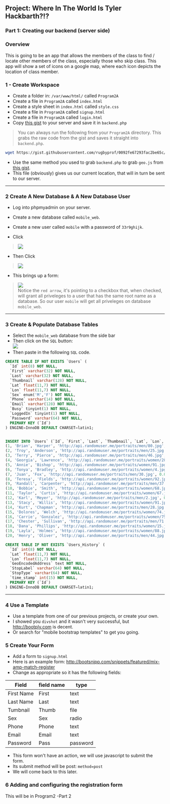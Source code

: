 ## Project: Where In The World Is Tyler Hackbarth?!?

### Part 1: Creating our backend (server side)

### Overview

This is going to be an app that allows the members of the class to find / locate other members of the class, especially those who skip class. This app will show a set of icons on a google map, where each icon depicts the location of class member. 

### 1 - Create Workspace

- Create a folder in: `/var/www/html/` called `Program2A`
- Create a file in `Program2A` called `index.html`
- Create a style sheet in `index.html` called `style.css`
- Create a file in `Program2A` called `signup.html`
- Create a file in `Program2A` called `login.html`
- Copy [this gist](https://gist.github.com/rugbyprof/0092fe67293fac2be65c#file-backend-php) to your server and save it in `backend.php`

> You can always run the following from your `Program2A` directory. This grabs the raw code from the gist and saves it straight  into `backend.php`.
```bash
wget https://gist.githubusercontent.com/rugbyprof/0092fe67293fac2be65c/raw/79332abcdb32ca9beac1be09a337d96ebce0aea9/backend.php -O backend.php` 
```

- Use the same method you used to grab `backend.php` to grab `geo.js` from [this gist](https://gist.githubusercontent.com/rugbyprof/54f43596aee4432fe959/raw/ee7520f660c1c9dc85546ef767d5e8d6f02e543e/geo.js).
- This file (obviously) gives us our current location, that will in turn be sent to our server.

-----

### 2 Create A New Database & A New Database User

- Log into phpmyadmin on your server.
- Create a new database called `mobile_web`.
- Create a new user called `mobile` with a password of `33r9ghijk`.

- Click <br>
> ![](http://f.cl.ly/items/01013M0q3I3B2M122W1a/Screen%20Shot%202014-07-24%20at%208.30.11%20PM.png)

- Then Click <br>
> ![](http://f.cl.ly/items/0L2B352D401E2Y0d1p1S/add_user_small.png)

- This brings up a form:<br>
>![](http://f.cl.ly/items/1U060j2r3m04270t3R20/form_small.png)<br>
Notice the `red arrow`, it's pointing to a checkbox that, when checked, will grant all priveleges to a user that has the same root name as a database. So our user `mobile` will get all priveleges on database `mobile_web`.

-----

### 3 Create & Populate Database Tables 

- Select the `mobile_web` database from the side bar
- Then click on the `SQL` button:<br>![](http://f.cl.ly/items/1c2o0f0Q362G3N1p1p1D/sql_button_small.png) 
- Then paste in the following `SQL` code.<br>

```sql
CREATE TABLE IF NOT EXISTS `Users` (
  `Id` int(8) NOT NULL,
  `First` varchar(32) NOT NULL,
  `Last` varchar(32) NOT NULL,
  `Thumbnail` varchar(128) NOT NULL,
  `Lat` float(11,7) NOT NULL,
  `Lon` float(11,7) NOT NULL,
  `Sex` enum('M','F') NOT NULL,
  `Phone` varchar(14) NOT NULL,
  `Email` varchar(128) NOT NULL,
  `Busy` tinyint(1) NOT NULL,
  `LoggedIn` tinyint(1) NOT NULL,
  `Password` varchar(64) NOT NULL,
  PRIMARY KEY (`Id`)
) ENGINE=InnoDB DEFAULT CHARSET=latin1;


INSERT INTO `Users` (`Id`, `First`, `Last`, `Thumbnail`, `Lat`, `Lon`, `Sex`, `Phone`, `Email`, `Busy`, `LoggedIn`, `Password`) VALUES
(1, 'Brian', 'Harper', 'http://api.randomuser.me/portraits/men/80.jpg', 0.0000000, 0.0000000, 'M', '(190)-480-4137', 'brian.harper66@example.com', 0, 0, '5f4dcc3b5aa765d61d8327deb882cf99'),
(2, 'Troy', 'Anderson', 'http://api.randomuser.me/portraits/men/25.jpg', 0.0000000, 0.0000000, 'M', '(798)-131-8886', 'troy.anderson59@example.com', 0, 0, '5f4dcc3b5aa765d61d8327deb882cf99'),
(3, 'Terry', 'Pierce', 'http://api.randomuser.me/portraits/men/46.jpg', 0.0000000, 0.0000000, 'M', '(612)-523-5742', 'terry.pierce20@example.com', 0, 0, '5f4dcc3b5aa765d61d8327deb882cf99'),
(4, 'Georgia', 'Lawrence', 'http://api.randomuser.me/portraits/women/28.jpg', 0.0000000, 0.0000000, 'F', '(298)-191-3008', 'georgia.lawrence62@example.com', 0, 0, '5f4dcc3b5aa765d61d8327deb882cf99'),
(5, 'Annie', 'Bishop', 'http://api.randomuser.me/portraits/women/91.jpg', 0.0000000, 0.0000000, 'F', '(192)-605-8261', 'annie.bishop87@example.com', 0, 0, '5f4dcc3b5aa765d61d8327deb882cf99'),
(6, 'Tonya', 'Bradley', 'http://api.randomuser.me/portraits/women/4.jpg', 0.0000000, 0.0000000, 'F', '(935)-761-3589', 'tonya.bradley88@example.com', 0, 0, '5f4dcc3b5aa765d61d8327deb882cf99'),
(7, 'Juan', 'Fox', 'http://api.randomuser.me/portraits/men/30.jpg', 0.0000000, 0.0000000, 'M', '(468)-137-9655', 'juan.fox81@example.com', 0, 0, '5f4dcc3b5aa765d61d8327deb882cf99'),
(8, 'Teresa', 'Fields', 'http://api.randomuser.me/portraits/women/92.jpg', 0.0000000, 0.0000000, 'F', '(639)-679-9466', 'teresa.fields78@example.com', 0, 0, '5f4dcc3b5aa765d61d8327deb882cf99'),
(9, 'Randall', 'Carpenter', 'http://api.randomuser.me/portraits/men/37.jpg', 0.0000000, 0.0000000, 'M', '(673)-641-8672', 'randall.carpenter98@example.com', 0, 0, '5f4dcc3b5aa765d61d8327deb882cf99'),
(10, 'Bobbie', 'Smith', 'http://api.randomuser.me/portraits/women/68.jpg', 0.0000000, 0.0000000, 'F', '(440)-696-8216', 'bobbie.smith25@example.com', 0, 0, '5f4dcc3b5aa765d61d8327deb882cf99'),
(11, 'Taylor', 'Curtis', 'http://api.randomuser.me/portraits/women/67.jpg', 0.0000000, 0.0000000, 'F', '(149)-948-7170', 'taylor.curtis36@example.com', 0, 0, '5f4dcc3b5aa765d61d8327deb882cf99'),
(12, 'Karl', 'Meyer', 'http://api.randomuser.me/portraits/men/2.jpg', 0.0000000, 0.0000000, 'M', '(187)-405-6885', 'karl.meyer98@example.com', 0, 0, '5f4dcc3b5aa765d61d8327deb882cf99'),
(13, 'Stacy', 'Willis', 'http://api.randomuser.me/portraits/women/91.jpg', 0.0000000, 0.0000000, 'F', '(955)-545-2350', 'stacy.willis54@example.com', 0, 0, '5f4dcc3b5aa765d61d8327deb882cf99'),
(14, 'Kurt', 'Chapman', 'http://api.randomuser.me/portraits/men/28.jpg', 0.0000000, 0.0000000, 'M', '(880)-318-6738', 'kurt.chapman37@example.com', 0, 0, '5f4dcc3b5aa765d61d8327deb882cf99'),
(15, 'Dolores', 'Welch', 'http://api.randomuser.me/portraits/women/74.jpg', 0.0000000, 0.0000000, 'F', '(432)-439-5317', 'dolores.welch95@example.com', 0, 0, '5f4dcc3b5aa765d61d8327deb882cf99'),
(16, 'Carrie', 'Gonzalez', 'http://api.randomuser.me/portraits/women/75.jpg', 0.0000000, 0.0000000, 'F', '(829)-315-9981', 'carrie.gonzalez28@example.com', 0, 0, '5f4dcc3b5aa765d61d8327deb882cf99'),
(17, 'Chester', 'Sullivan', 'http://api.randomuser.me/portraits/men/71.jpg', 0.0000000, 0.0000000, 'M', '(132)-614-7874', 'chester.sullivan87@example.com', 0, 0, '5f4dcc3b5aa765d61d8327deb882cf99'),
(18, 'Dana', 'Phillips', 'http://api.randomuser.me/portraits/women/15.jpg', 0.0000000, 0.0000000, 'F', '(383)-282-6694', 'dana.phillips50@example.com', 0, 0, '5f4dcc3b5aa765d61d8327deb882cf99'),
(19, 'Layla', 'Holmes', 'http://api.randomuser.me/portraits/women/88.jpg', 0.0000000, 0.0000000, 'F', '(844)-930-3814', 'layla.holmes46@example.com', 0, 0, '5f4dcc3b5aa765d61d8327deb882cf99'),
(20, 'Henry', 'Oliver', 'http://api.randomuser.me/portraits/men/44.jpg', 0.0000000, 0.0000000, 'M', '(556)-611-8198', 'henry.oliver94@example.com', 0, 0, '5f4dcc3b5aa765d61d8327deb882cf99');

CREATE TABLE IF NOT EXISTS `Users_History` (
  `Id` int(8) NOT NULL,
  `Lat` float(11,7) NOT NULL,
  `Lon` float(11,7) NOT NULL,
  `GeoEncodedAddress` text NOT NULL,
  `StopLabel` varchar(64) NOT NULL,
  `StopType` varchar(64) NOT NULL,
  `time_stamp` int(15) NOT NULL,
  PRIMARY KEY (`Id`)
) ENGINE=InnoDB DEFAULT CHARSET=latin1;
```

-----

### 4 Use a Template

- Use a template from one of our previous projects, or create your own. 
- I showed you `divshot` and it wasn't very successful, but http://bootply.com is decent.
- Or search for "mobile bootstrap templates" to get you going.

### 5 Create Your Form

- Add a form to `signup.html` 
- Here is an example form: http://bootsnipp.com/snippets/featured/mix-amp-match-register
- Change as appropriate so it has the following fields:

|  Field      | field name  | type           |
|-------------|-------------|----------------|
| First Name  | First       | text           |
| Last Name   | Last        | text           |
| Tumbnail    | Thumb       | file           |
| Sex         | Sex         | radio          |
| Phone       | Phone       | text           |
| Email       | Email       | text           |
| Password    | Pass        | password       |

- This form won't have an action, we will use javascript to submit the form.
- Its submit method will be post: `method=post`
- We will come back to this later.

### 6 Adding and configuring the registration form

This will be in Program2 -Part 2
